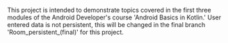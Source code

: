 This project is intended to demonstrate topics covered in the first three modules of the 
Android Developer's course 'Android Basics in Kotlin.' User entered data is not persistent, 
this will be changed in the final branch 'Room_persistent_(final)' for this project. 